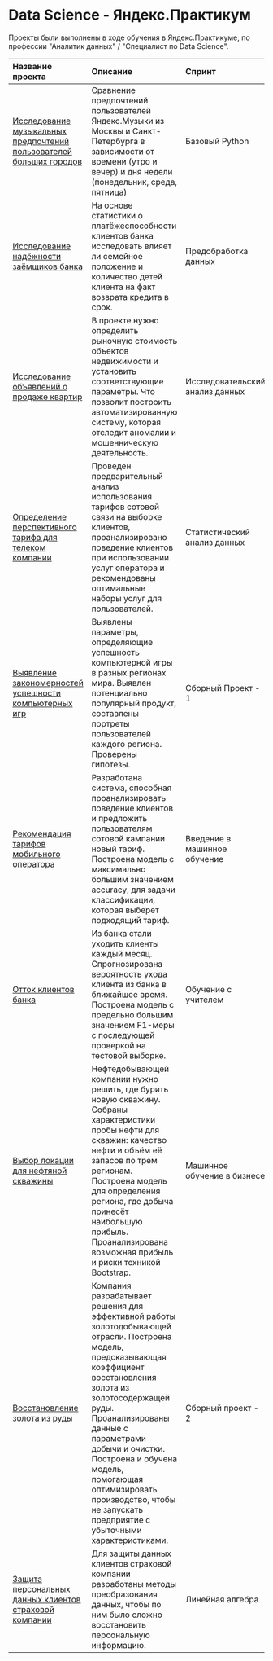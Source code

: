 # Data Science - Яндекс.Практикум 


Проекты были выполнены в ходе обучения в Яндекс.Практикуме, по профессии "Аналитик данных" / "Специалист по Data Science".

| Название проекта | Описание | Спринт | Стек | 
| :---------------------- | :---------------------- | :---------------------- | :---------------------- |
| [Исследование музыкальных предпочтений пользователей больших городов](https://github.com/SeeeeeeeeeeD/Yandex.Practicum/tree/main/Music_of_big_cities) | Сравнение предпочтений пользователей Яндекс.Музыки из Москвы и Санкт-Петербурга в зависимости от времени (утро и вечер) и дня недели (понедельник, среда, пятница)| Базовый Python | `Pandas` `Python` `Проверка гипотез` |
| [Исследование надёжности заёмщиков банка](https://github.com/SeeeeeeeeeeD/Yandex.Practicum/tree/main/Investigation_reliability_borrowers) | На основе статистики о платёжеспособности клиентов банка исследовать влияет ли семейное положение и количество детей клиента на факт возврата кредита в срок.| Предобработка данных | `Pandas` `Предобработка данных` `Python` `Проверка гипотез` `Pivot table` |
| [Исследование объявлений о продаже квартир](https://github.com/SeeeeeeeeeeD/Yandex.Practicum/tree/main/Apartments_market_value) | В проекте нужно определить рыночную стоимость объектов недвижимости и установить соответствующие параметры. Что позволит построить автоматизированную систему, которая отследит аномалии и мошенническую деятельность. | Исследовательский анализ данных | `Pandas` `Предобработка данных` `Python` `Matplotlib` `Визуализация данных` `Boxplot` |
| [Определение перспективного тарифа для телеком компании](https://github.com/SeeeeeeeeeeD/Yandex.Practicum/tree/main/Prospective_tariff) | Проведен предварительный анализ использования тарифов сотовой связи на выборке клиентов, проанализировано поведение клиентов при использовании услуг оператора и рекомендованы оптимальные наборы услуг для пользователей.  | Статистический анализ данных | `Pandas` `Предобработка данных` `Python` `Matplotlib` `Визуализация данных` `SciPy` `Numpy` `Plotly` `Описательная статистика` |
| [Выявление закономерностей успешности компьютерных игр](https://github.com/SeeeeeeeeeeD/Yandex.Practicum/tree/main/Computer_games_popularity) | Выявлены параметры, определяющие успешность компьютерной игры в разных регионах мира. Выявлен потенциально популярный продукт, составлены портреты пользователей каждого региона. Проверены гипотезы.  | Сборный Проект - 1 | `Pandas` `Предобработка данных` `Python` `Matplotlib` `Визуализация данных` `Seaborn` `SciPy` `Numpy` `Описательная статистика` `Проверка статистических гипотез` `Boxplot` |
| [Рекомендация тарифов мобильного оператора](https://github.com/SeeeeeeeeeeD/Yandex.Practicum/tree/main/Mobile_tariff_recommendation) | Разработана система, способная проанализировать поведение клиентов и предложить пользователям сотовой кампании новый тариф. Построена модель с максимально большим значением accuracy, для задачи классификации, которая выберет подходящий тариф. | Введение в машинное обучение | `Машинное обучение` `Sklearn` `Pandas` `Python` `Numpy` `Math` `Описательная статистика` |
| [Отток клиентов банка](https://github.com/SeeeeeeeeeeD/Yandex.Practicum/tree/main/Losing_clients) | Из банка стали уходить клиенты каждый месяц. Спрогнозирована вероятность ухода клиента из банка в ближайшее время. Построена модель с предельно большим значением F1-меры с последующей проверкой на тестовой выборке.| Обучение с учителем | `Machine learning` `Sklearn` `Pandas` `Python` `Numpy` `Описательная статистика` `Matplotlib` |
| [Выбор локации для нефтяной скважины](https://github.com/SeeeeeeeeeeD/Yandex.Practicum/tree/main/New_oil_well) | Нефтедобывающей компании  нужно решить, где бурить новую скважину. Собраны характеристики пробы нефти для скважин: качество нефти и объём её запасов по трем регионам. Построена модель для определения региона, где добыча принесёт наибольшую прибыль. Проанализирована возможная прибыль и риски техникой Bootstrap.| Машинное обучение в бизнесе | `Machine learning` `Bootstrap` `Sklearn` `Pandas` `Python` `Numpy` `Градиентный бустинг` |
| [Восстановление золота из руды](https://github.com/SeeeeeeeeeeD/Yandex.Practicum/tree/main/Gold_recovery) | Компания разрабатывает решения для эффективной работы золотодобывающей отрасли. Построена модель, предсказывающая коэффициент восстановления золота из золотосодержащей руды. Проанализированы данные с параметрами добычи и очистки. Построена и обучена модель, помогающая оптимизировать производство, чтобы не запускать предприятие с убыточными характеристиками.| Сборный проект - 2 | `CatBoost` `Machine learning` `Math` `Sklearn` `Pandas` `Python` `Numpy` `Linear Regression` `Seaborn` `Matplotlib` |
| [Защита персональных данных клиентов страховой компании](https://github.com/SeeeeeeeeeeD/Yandex.Practicum/tree/main/Personal_data_protection) | Для защиты данных клиентов страховой компании разработаны методы преобразования данных, чтобы по ним было сложно восстановить персональную информацию. | Линейная алгебра | `Sklearn` `Pandas` `Python` `Numpy` `Machine learning` `Linear Regression` |
